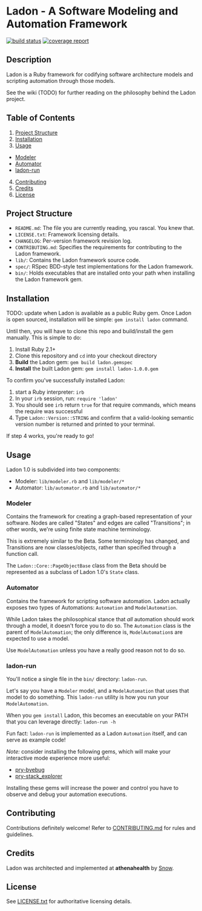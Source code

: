 # Ladon - A Software Modeling and Automation Framework

[![build status](https://gitlab.athenahealth.com/ssnow/ladon/badges/master/build.svg)](https://gitlab.athenahealth.com/ssnow/ladon/commits/master) [![coverage report](https://gitlab.athenahealth.com/ssnow/ladon/badges/master/coverage.svg)](https://gitlab.athenahealth.com/ssnow/ladon/commits/master)

## Description

Ladon is a Ruby framework for codifying software architecture models and scripting automation through those models.

See the wiki (TODO) for further reading on the philosophy behind the Ladon project.

## Table of Contents

1. [Project Structure](#project-structure)
2. [Installation](#installation)
3. [Usage](#usage)
  - [Modeler](#modeler) 
  - [Automator](#automator)
  - [ladon-run](#ladon-run)
4. [Contributing](#contributing)
5. [Credits](#credits)
6. [License](#license)

##  Project Structure
  
   - `README.md`: The file you are currently reading, you rascal. You knew that.
   - `LICENSE.txt`: Framework licensing details. 
   - `CHANGELOG`: Per-version framework revision log.
   - `CONTRIBUTING.md`: Specifies the requirements for contributing to the Ladon framework.
   - `lib/`: Contains the Ladon framework source code.
   - `spec/`: RSpec BDD-style test implementations for the Ladon framework.
   - `bin/`: Holds executables that are installed onto your path when installing the Ladon framework gem.

## Installation

TODO: update when Ladon is available as a public Ruby gem. Once Ladon is open sourced, installation will be simple: `gem install ladon` command.

Until then, you will have to clone this repo and build/install the gem manually. This is simple to do:

1. Install Ruby 2.1+
2. Clone this repository and `cd` into your checkout directory
4. **Build** the Ladon gem: `gem build ladon.gemspec`
5. **Install** the built Ladon gem: `gem install ladon-1.0.0.gem`

To confirm you've successfully installed Ladon:

1. start a Ruby interpreter: `irb`
2. In your `irb` session, run: `require 'ladon'`
3. You should see `irb` return `true` for that require commands, which means the require was successful
4. Type `Ladon::Version::STRING` and confirm that a valid-looking semantic version number is returned and printed to your terminal.

If step 4 works, you're ready to go!

## Usage

Ladon 1.0 is subdivided into two components:

- Modeler: `lib/modeler.rb` and `lib/modeler/*`
- Automator: `lib/automator.rb` and `lib/automator/*`

### Modeler

Contains the framework for creating a graph-based representation of your software. 
Nodes are called "States" and edges are called "Transitions"; in other words, we're using finite state machine terminology.

This is extremely similar to the Beta. Some terminology has changed, and Transitions are now classes/objects, rather than specified through a function call.

The `Ladon::Core::PageObjectBase` class from the Beta should be represented as a subclass of Ladon 1.0's `State` class.

### Automator

Contains the framework for scripting software automation.
Ladon actually exposes two types of Automations: `Automation` and `ModelAutomation`.

While Ladon takes the philosophical stance that *all* automation should work through a model, it doesn't force you to do so.
The `Automation` class is the parent of `ModelAutomation`; the only difference is, `ModelAutomation`s are expected to use a model.

Use `ModelAutomation` unless you have a really good reason not to do so.

### ladon-run

You'll notice a single file in the `bin/` directory: `ladon-run`.

Let's say you have a `Modeler` model, and a `ModelAutomation` that uses that model to do something.
This `ladon-run` utility is how you run your `ModelAutomation`. 

When you `gem install` Ladon, this becomes an executable on your PATH that you can leverage directly: `ladon-run -h`

Fun fact: `ladon-run` is implemented as a Ladon `Automation` itself, and can serve as example code!

*Note:* consider installing the following gems, which will make your interactive mode experience more useful:

- [pry-byebug](https://github.com/deivid-rodriguez/pry-byebug)
- [pry-stack_explorer](https://github.com/pry/pry-stack_explorer)

Installing these gems will increase the power and control you have to observe and debug your automation executions.

## Contributing

Contributions definitely welcome! Refer to [CONTRIBUTING.md](CONTRIBUTING.md) for rules and guidelines. 

## Credits

Ladon was architected and implemented at **athenahealth** by [Snow](https://github.com/imjonsnooow).

## License

See [LICENSE.txt](LICENSE.txt) for authoritative licensing details.   